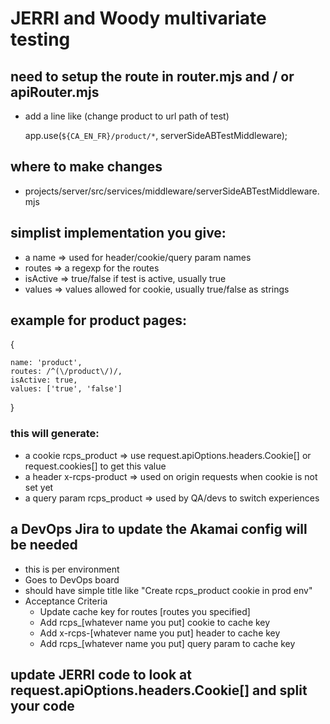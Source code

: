 # JERRI and Woody multivariate testing

## need to setup the route in router.mjs and / or apiRouter.mjs

-   add a line like (change product to url path of test)

    app.use(`${CA_EN_FR}/product/*`, serverSideABTestMiddleware);

## where to make changes

-   projects/server/src/services/middleware/serverSideABTestMiddleware.mjs

## simplist implementation you give:

-   a name => used for header/cookie/query param names
-   routes => a regexp for the routes
-   isActive => true/false if test is active, usually true
-   values => values allowed for cookie, usually true/false as strings

## example for product pages:

{

    name: 'product',
    routes: /^(\/product\/)/,
    isActive: true,
    values: ['true', 'false']

}

### this will generate:

-   a cookie rcps_product => use request.apiOptions.headers.Cookie[] or request.cookies[] to get this value
-   a header x-rcps-product => used on origin requests when cookie is not set yet
-   a query param rcps_product => used by QA/devs to switch experiences

## a DevOps Jira to update the Akamai config will be needed

-   this is per environment
-   Goes to DevOps board
-   should have simple title like "Create rcps_product cookie in prod env"
-   Acceptance Criteria
    -   Update cache key for routes [routes you specified]
    -   Add rcps\_[whatever name you put] cookie to cache key
    -   Add x-rcps-[whatever name you put] header to cache key
    -   Add rcps\_[whatever name you put] query param to cache key

## update JERRI code to look at request.apiOptions.headers.Cookie[<your cookie name>] and split your code
